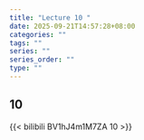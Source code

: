 ```yaml
---
title: "Lecture 10 "
date: 2025-09-21T14:57:28+08:00
categories: ""
tags: ""
series: ""
series_order: ""
type: ""
---
```


## 10 

{{< bilibili BV1hJ4m1M7ZA 10 >}}


